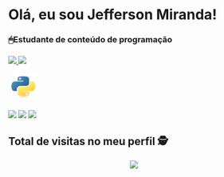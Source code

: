 ### 
<h1>Olá, eu sou Jefferson Miranda!</h1>
<h3>🖱Estudante de conteúdo de programação</h3>

###
<div align="left">
  <a href="https://github.com/Jefferson472">
   <img height="160em" src="https://github-readme-stats.vercel.app/api/top-langs/?username=Jefferson472&layout=compact&langs_count=7&theme=dracula"/>
   <img height="160em" src="https://github-readme-stats.vercel.app/api?username=jefferson472&show_icons=true&theme=dracula&include_all_commits=true&count_private=true"/>
   </div>

  <div style="display: inline_block"><br>
  <img align="center" alt="Jefferson-Python" height="50" width="60" src="https://raw.githubusercontent.com/devicons/devicon/master/icons/python/python-original.svg">
    </div>

  ### 
<div> 
  
  <a href="https://www.linkedin.com/in/jefferson-miranda-64b61bb9/" target="_blank"><img src="https://img.shields.io/badge/-LinkedIn-%230077B5?style=for-the-badge&logo=linkedin&logoColor=white" target="_blank"></a>
  <a href="https://discord.gg/jefferson472#4933" target="_blank"><img src="https://img.shields.io/badge/Discord-7289DA?style=for-the-badge&logo=discord&logoColor=white" target="_blank"></a>
  <a href ="mailto:jefferson472@hotmail.com"><img src="https://img.shields.io/badge/Microsoft_Outlook-0078D4?style=for-the-badge&logo=microsoft-outlook&logoColor=white"></a>
  
  ###
  ## Total de visitas no meu perfil :detective: <br>
 <p align="center"> 
   <img alingn="center" src="https://profile-counter.glitch.me/jefferson472/count.svg" />
 </p>
